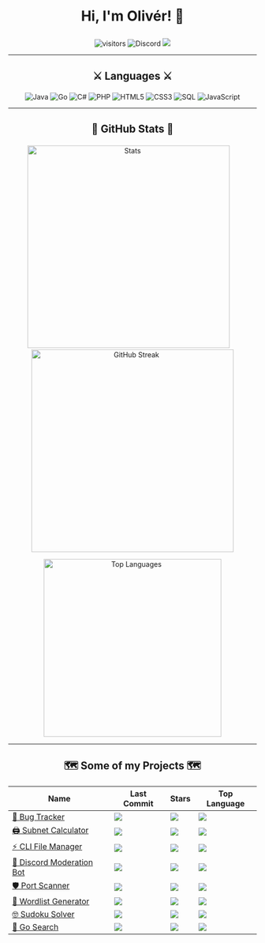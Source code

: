 # <p align="center">Hi, I'm Olivér! 👋 </p>
<p align="center">
  <img src="https://visitor-badge.glitch.me/badge?page_id=0l1v3rr" alt="visitors" title="visitors">
  <img src="https://img.shields.io/badge/Olivér%236178-%23586aea.svg?logo=discord&logoColor=white" alt="Discord" title="Discord">
  <a href="https://www.linkedin.com/in/0l1v3rr/"><img src="https://img.shields.io/badge/LinkedIn-%230077B5.svg?logo=linkedin&logoColor=white"></a>
</p>

<hr>

## <p align="center">⚔️ Languages ⚔️</p>
<p align="center">
  <img src="https://img.shields.io/badge/java-%23ED8B00.svg?style=for-the-badge&logo=java&logoColor=white" alt="Java" title="Java">
  <img src="https://img.shields.io/badge/go-%2300ADD8.svg?style=for-the-badge&logo=go&logoColor=white" alt="Go" title="Go">
  <img src="https://img.shields.io/badge/c%23-%23239120.svg?style=for-the-badge&logo=c-sharp&logoColor=white" alt="C#" title="C#">
  <img src="https://img.shields.io/badge/php-%23777bb4.svg?style=for-the-badge&logo=php&logoColor=white" alt="PHP" title="PHP">
  <img src="https://img.shields.io/badge/html5-%23E34C26.svg?style=for-the-badge&logo=html5&logoColor=white" alt="HTML5" title="HTML5">
  <img src="https://img.shields.io/badge/css3-%23563D7C.svg?style=for-the-badge&logo=css3&logoColor=white" alt="CSS3" title="CSS3">
  <img src="https://img.shields.io/badge/sql-%2300618A.svg?style=for-the-badge&logo=mysql&logoColor=white" alt="SQL" title="SQL">
  <img src="https://img.shields.io/badge/javascript-%23323330.svg?style=for-the-badge&logo=javascript&logoColor=%23F7DF1E" alt="JavaScript" title="JavaScript">
</p>

<hr>

## <p align="center">👑 GitHub Stats 👑</p>

<p align="center">
  <img width="410px" src="https://github-readme-stats.vercel.app/api?username=0l1v3rr&&show_icons=true&title_color=59A5FA&icon_color=ef8065&text_color=C7D4E2&border_color=30363d&bg_color=0d1117&count_private=true&include_all_commits=true" alt="Stats" title="Stats">
  &nbsp;&nbsp;&nbsp;
  <img width="410px" src="https://github-readme-streak-stats.herokuapp.com/?user=0l1v3rr&background=0D1117&border=30363d&stroke=30363d&dates=8b949e&sideNums=59A5FA&sideLabels=59A5FA&currStreakNum=C9D1D2&ring=EF8065&fire=EF8065&currStreakLabel=EF8065" alt="GitHub Streak" title="GitHub Streak">
</p>

<p align="center">
  <img width="360px" src="https://github-readme-stats.vercel.app/api/top-langs/?username=0l1v3rr&langs_count=10&title_color=59A5FA&icon_color=3498db&text_color=C7D4E2&border_color=30363d&bg_color=0d1117&layout=compact&color=C7D4E2" alt="Top Languages" title="Top Languages">
</p>

<hr>

## <p align="center">🗺️ Some of my Projects 🗺️</p>
<div align="center">
  
  | Name | Last Commit | Stars | Top Language |
  | ---- | ----------- | ----- | ------------ |
  | <a href="https://github.com/0l1v3rr/bug-tracker">📲 Bug Tracker</a> | <img src="https://img.shields.io/github/last-commit/0l1v3rr/bug-tracker"> | <img src="https://img.shields.io/github/stars/0l1v3rr/bug-tracker?color=important"> | <img src="https://img.shields.io/github/languages/top/0l1v3rr/bug-tracker"> |
  | <a href="https://github.com/0l1v3rr/subnet-calculator">🖨️ Subnet Calculator</a> | <img src="https://img.shields.io/github/last-commit/0l1v3rr/subnet-calculator"> | <img src="https://img.shields.io/github/stars/0l1v3rr/subnet-calculator?color=important"> | <img src="https://img.shields.io/github/languages/top/0l1v3rr/subnet-calculator"> |
  | <a href="https://github.com/0l1v3rr/cli-file-manager">⚡ CLI File Manager</a> | <img src="https://img.shields.io/github/last-commit/0l1v3rr/cli-file-manager"> | <img src="https://img.shields.io/github/stars/0l1v3rr/cli-file-manager?color=important"> | <img src="https://img.shields.io/github/languages/top/0l1v3rr/cli-file-manager"> |
  | <a href="https://github.com/0l1v3rr/discordjs-simple-moderation ">🚓 Discord Moderation Bot</a> | <img src="https://img.shields.io/github/last-commit/0l1v3rr/discordjs-simple-moderation"> | <img src="https://img.shields.io/github/stars/0l1v3rr/discordjs-simple-moderation?color=important"> | <img src="https://img.shields.io/github/languages/top/0l1v3rr/discordjs-simple-moderation"> |
  | <a href="https://github.com/0l1v3rr/port-scanner">🛡️ Port Scanner</a> | <img src="https://img.shields.io/github/last-commit/0l1v3rr/port-scanner"> | <img src="https://img.shields.io/github/stars/0l1v3rr/port-scanner?color=important"> | <img src="https://img.shields.io/github/languages/top/0l1v3rr/port-scanner"> |
  | <a href="https://github.com/0l1v3rr/wordlist-generator">📰 Wordlist Generator</a> | <img src="https://img.shields.io/github/last-commit/0l1v3rr/wordlist-generator"> | <img src="https://img.shields.io/github/stars/0l1v3rr/wordlist-generator?color=important"> | <img src="https://img.shields.io/github/languages/top/0l1v3rr/wordlist-generator"> |
  | <a href="https://github.com/0l1v3rr/sudoku-solver">🤓 Sudoku Solver</a> | <img src="https://img.shields.io/github/last-commit/0l1v3rr/sudoku-solver"> | <img src="https://img.shields.io/github/stars/0l1v3rr/sudoku-solver?color=important"> | <img src="https://img.shields.io/github/languages/top/0l1v3rr/sudoku-solver"> |
  | <a href="https://github.com/0l1v3rr/go-search">🔎 Go Search</a> | <img src="https://img.shields.io/github/last-commit/0l1v3rr/go-search"> | <img src="https://img.shields.io/github/stars/0l1v3rr/go-search?color=important"> | <img src="https://img.shields.io/github/languages/top/0l1v3rr/go-search"> |
  
</div>
